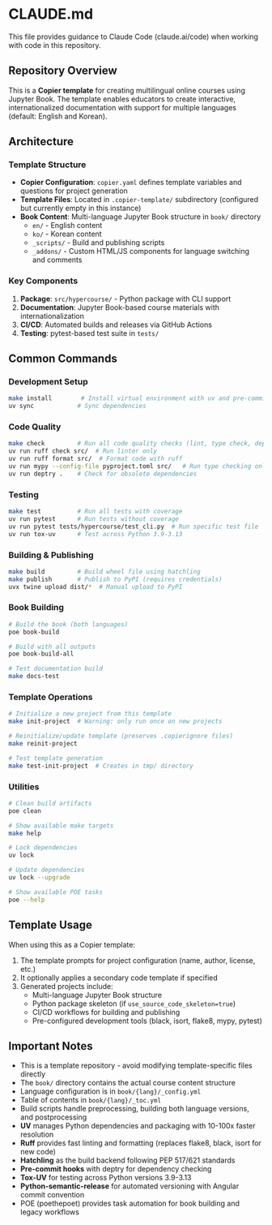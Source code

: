 # CLAUDE.md

This file provides guidance to Claude Code (claude.ai/code) when working with code in this repository.

## Repository Overview

This is a **Copier template** for creating multilingual online courses using Jupyter Book. The template enables educators to create interactive, internationalized documentation with support for multiple languages (default: English and Korean).

## Architecture

### Template Structure
- **Copier Configuration**: `copier.yaml` defines template variables and questions for project generation
- **Template Files**: Located in `.copier-template/` subdirectory (configured but currently empty in this instance)
- **Book Content**: Multi-language Jupyter Book structure in `book/` directory
  - `en/` - English content
  - `ko/` - Korean content
  - `_scripts/` - Build and publishing scripts
  - `_addons/` - Custom HTML/JS components for language switching and comments

### Key Components
1. **Package**: `src/hypercourse/` - Python package with CLI support
2. **Documentation**: Jupyter Book-based course materials with internationalization
3. **CI/CD**: Automated builds and releases via GitHub Actions
4. **Testing**: pytest-based test suite in `tests/`

## Common Commands

### Development Setup
```bash
make install        # Install virtual environment with uv and pre-commit hooks
uv sync            # Sync dependencies
```

### Code Quality
```bash
make check         # Run all code quality checks (lint, type check, dependency check)
uv run ruff check src/  # Run linter only
uv run ruff format src/  # Format code with ruff
uv run mypy --config-file pyproject.toml src/   # Run type checking only
uv run deptry .    # Check for obsolete dependencies
```

### Testing
```bash
make test          # Run all tests with coverage
uv run pytest      # Run tests without coverage
uv run pytest tests/hypercourse/test_cli.py  # Run specific test file
uv run tox-uv      # Test across Python 3.9-3.13
```

### Building & Publishing
```bash
make build         # Build wheel file using hatchling
make publish       # Publish to PyPI (requires credentials)
uvx twine upload dist/*  # Manual upload to PyPI
```

### Book Building
```bash
# Build the book (both languages)
poe book-build

# Build with all outputs
poe book-build-all

# Test documentation build
make docs-test
```

### Template Operations
```bash
# Initialize a new project from this template
make init-project  # Warning: only run once on new projects

# Reinitialize/update template (preserves .copierignore files)
make reinit-project

# Test template generation
make test-init-project  # Creates in tmp/ directory
```

### Utilities
```bash
# Clean build artifacts
poe clean

# Show available make targets
make help

# Lock dependencies
uv lock

# Update dependencies
uv lock --upgrade

# Show available POE tasks
poe --help
```

## Template Usage

When using this as a Copier template:
1. The template prompts for project configuration (name, author, license, etc.)
2. It optionally applies a secondary code template if specified
3. Generated projects include:
   - Multi-language Jupyter Book structure
   - Python package skeleton (if `use_source_code_skeleton=true`)
   - CI/CD workflows for building and publishing
   - Pre-configured development tools (black, isort, flake8, mypy, pytest)

## Important Notes

- This is a template repository - avoid modifying template-specific files directly
- The `book/` directory contains the actual course content structure
- Language configuration is in `book/{lang}/_config.yml`
- Table of contents in `book/{lang}/_toc.yml`
- Build scripts handle preprocessing, building both language versions, and postprocessing
- **UV** manages Python dependencies and packaging with 10-100x faster resolution
- **Ruff** provides fast linting and formatting (replaces flake8, black, isort for new code)
- **Hatchling** as the build backend following PEP 517/621 standards
- **Pre-commit hooks** with deptry for dependency checking
- **Tox-UV** for testing across Python versions 3.9-3.13
- **Python-semantic-release** for automated versioning with Angular commit convention
- POE (poethepoet) provides task automation for book building and legacy workflows